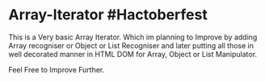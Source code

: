 # Array-Iterator #Hactoberfest
This is a Very basic Array Iterator. Which im planning to Improve by adding Array recogniser or Object or List Recogniser and later putting all those in
well decorated manner in HTML DOM for Array, Object or List Manipulator.

Feel Free to Improve Further.
